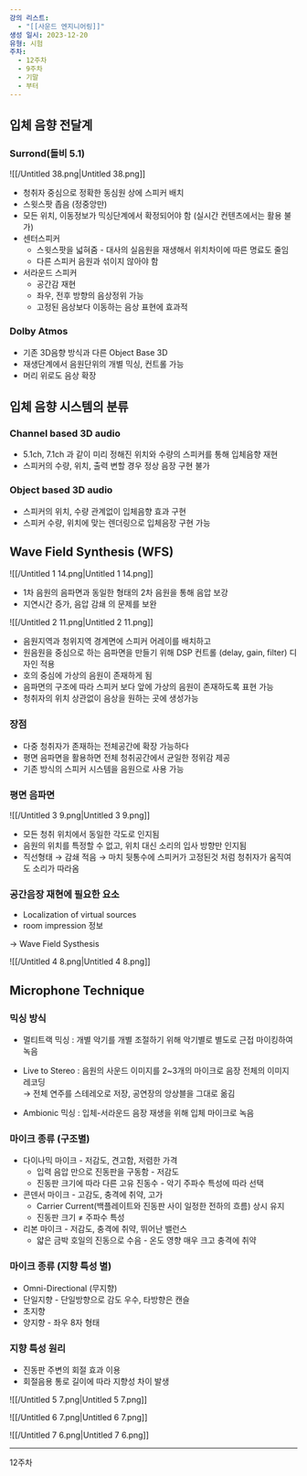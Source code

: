 ```yaml
---
강의 리스트:
  - "[[사운드 엔지니어링]]"
생성 일시: 2023-12-20
유형: 시험
주차:
  - 12주차
  - 9주차
  - 기말
  - 부터
---
```

## 입체 음향 전달계

### Surrond(돌비 5.1)

![[/Untitled 38.png|Untitled 38.png]]

- 청취자 중심으로 정확한 동심원 상에 스피커 배치
- 스윗스팟 좁음 (정중앙만)
- 모든 위치, 이동정보가 믹싱단계에서 확정되어야 함 (실시간 컨텐츠에서는 활용 불가)
- 센터스피커
    - 스윗스팟을 넓혀줌 - 대사의 실음원을 재생해서 위치차이에 따른 명료도 줄임
    - 다른 스피커 음원과 섞이지 않아야 함
- 서라운드 스피커
    - 공간감 재현
    - 좌우, 전후 방향의 음상정위 가능
    - 고정된 음상보다 이동하는 음상 표현에 효과적

### Dolby Atmos

- 기존 3D음향 방식과 다른 Object Base 3D
- 재생단계에서 음원단위의 개별 믹싱, 컨트롤 가능
- 머리 위로도 음상 확장

  

## 입체 음향 시스템의 분류

### Channel based 3D audio

- 5.1ch, 7.1ch 과 같이 미리 정해진 위치와 수량의 스피커를 통해 입체음향 재현
- 스피커의 수량, 위치, 출력 변할 경우 정상 음장 구현 불가

### Object based 3D audio

- 스피커의 위치, 수량 관계없이 입체음향 효과 구현
- 스피커 수량, 위치에 맞는 렌더링으로 입체음장 구현 가능

  

## Wave Field Synthesis (WFS)

![[/Untitled 1 14.png|Untitled 1 14.png]]

- 1차 음원의 음파면과 동일한 형태의 2차 음원을 통해 음압 보강
- 지연시간 증가, 음압 감쇄 의 문제를 보완

![[/Untitled 2 11.png|Untitled 2 11.png]]

- 음원지역과 청위지역 경계면에 스피커 어레이를 배치하고
- 원음원을 중심으로 하는 음파면을 만들기 위해 DSP 컨트롤 (delay, gain, filter) 디자인 적용
- 호의 중심에 가상의 음원이 존재하게 됨
- 음파면의 구조에 따라 스피커 보다 앞에 가상의 음원이 존재하도록 표현 가능
- 청취자의 위치 상관없이 음상을 원하는 곳에 생성가능

### 장점

- 다중 청취자가 존재하는 전체공간에 확장 가능하다
- 평면 음파면을 활용하면 전체 청취공간에서 균일한 정위감 제공
- 기존 방식의 스피커 시스템을 음원으로 사용 가능

### 평면 음파면

![[/Untitled 3 9.png|Untitled 3 9.png]]

- 모든 청취 위치에서 동일한 각도로 인지됨
- 음원의 위치를 특정할 수 없고, 위치 대신 소리의 입사 방향만 인지됨
- 직선형태 → 감쇄 적음 → 마치 뒷통수에 스피커가 고정된것 처럼 청취자가 움직여도 소리가 따라옴

### 공간음장 재현에 필요한 요소

- Localization of virtual sources
- room impression 정보

→ Wave Field Systhesis

![[/Untitled 4 8.png|Untitled 4 8.png]]

  

## Microphone Technique

### 믹싱 방식

- 멀티트랙 믹싱 : 개별 악기를 개별 조절하기 위해 악기별로 별도로 근접 마이킹하여 녹음
- Live to Stereo : 음원의 사운드 이미지를 2~3개의 마이크로 음장 전체의 이미지 레코딩  
    → 전체 연주를 스테레오로 저장, 공연장의 앙상블을 그대로 옮김  
    
- Ambionic 믹싱 : 입체-서라운드 음장 재생을 위해 입체 마이크로 녹음

### 마이크 종류 (구조별)

- 다이나믹 마이크 - 저감도, 견고함, 저렴한 가격
    - 입력 음압 만으로 진동판을 구동함 - 저감도
    - 진동판 크기에 따라 다른 고유 진동수 - 악기 주파수 특성에 따라 선택
- 콘덴서 마이크 - 고감도, 충격에 취약, 고가
    - Carrier Current(백플레이트와 진동판 사이 일정한 전하의 흐름) 상시 유지
    - 진동판 크기 ≠ 주파수 특성
- 리본 마이크 - 저감도, 충격에 취약, 뛰어난 밸런스
    - 얇은 금박 호일의 진동으로 수음 - 온도 영향 매우 크고 충격에 취약

### 마이크 종류 (지향 특성 별)

- Omni-Directional (무지향)
- 단일지향 - 단일방향으로 감도 우수, 타방향은 캔슬
- 초지향
- 양지향 - 좌우 8자 형태

### 지향 특성 원리

- 진동판 주변의 회절 효과 이용
- 회절음용 통로 길이에 따라 지향성 차이 발생

![[/Untitled 5 7.png|Untitled 5 7.png]]

![[/Untitled 6 7.png|Untitled 6 7.png]]

![[/Untitled 7 6.png|Untitled 7 6.png]]

---

12주차